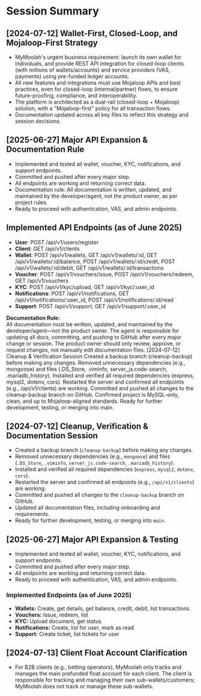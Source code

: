 # Session Summary

## [2024-07-12] Wallet-First, Closed-Loop, and Mojaloop-First Strategy
- MyMoolah's urgent business requirement: launch its own wallet for individuals, and provide REST API integration for closed-loop clients (with millions of wallets/accounts) and service providers (VAS, payments) using pre-funded ledger accounts.
- All new features and integrations must use Mojaloop APIs and best practices, even for closed-loop (internal/partner) flows, to ensure future-proofing, compliance, and interoperability.
- The platform is architected as a dual-rail (closed-loop + Mojaloop) solution, with a "Mojaloop-first" policy for all transaction flows.
- Documentation updated across all key files to reflect this strategy and session decisions.

## [2025-06-27] Major API Expansion & Documentation Rule

- Implemented and tested all wallet, voucher, KYC, notifications, and support endpoints.
- Committed and pushed after every major step.
- All endpoints are working and returning correct data.
- Documentation rule: All documentation is written, updated, and maintained by the developer/agent, not the product owner, as per project rules.
- Ready to proceed with authentication, VAS, and admin endpoints.

## Implemented API Endpoints (as of June 2025)
- **User**: POST /api/v1/users/register
- **Client**: GET /api/v1/clients
- **Wallet**: POST /api/v1/wallets, GET /api/v1/wallets/:id, GET /api/v1/wallets/:id/balance, POST /api/v1/wallets/:id/credit, POST /api/v1/wallets/:id/debit, GET /api/v1/wallets/:id/transactions
- **Voucher**: POST /api/v1/vouchers/issue, POST /api/v1/vouchers/redeem, GET /api/v1/vouchers
- **KYC**: POST /api/v1/kyc/upload, GET /api/v1/kyc/:user_id
- **Notifications**: POST /api/v1/notifications, GET /api/v1/notifications/:user_id, POST /api/v1/notifications/:id/read
- **Support**: POST /api/v1/support, GET /api/v1/support/:user_id

**Documentation Rule:**  
All documentation must be written, updated, and maintained by the developer/agent—not the product owner. The agent is responsible for updating all docs, committing, and pushing to GitHub after every major change or session. The product owner should only review, approve, or request changes, not manually edit documentation files.
[2024-07-12] Cleanup & Verification Session
Created a backup branch (cleanup-backup) before making any changes.
Removed unnecessary dependencies (e.g., mongoose) and files (.DS_Store, .viminfo, server_js.code-search, .mariadb_history).
Installed and verified all required dependencies (express, mysql2, dotenv, cors).
Restarted the server and confirmed all endpoints (e.g., /api/v1/clients) are working.
Committed and pushed all changes to the cleanup-backup branch on GitHub.
Confirmed project is MySQL-only, clean, and up to Mojaloop-aligned standards.
Ready for further development, testing, or merging into main.

## [2024-07-12] Cleanup, Verification & Documentation Session

- Created a backup branch (`cleanup-backup`) before making any changes.
- Removed unnecessary dependencies (e.g., `mongoose`) and files (`.DS_Store`, `.viminfo`, `server_js.code-search`, `.mariadb_history`).
- Installed and verified all required dependencies (`express`, `mysql2`, `dotenv`, `cors`).
- Restarted the server and confirmed all endpoints (e.g., `/api/v1/clients`) are working.
- Committed and pushed all changes to the `cleanup-backup` branch on GitHub.
- Updated all documentation files, including onboarding and requirements.
- Ready for further development, testing, or merging into `main`.

## [2025-06-27] Major API Expansion & Testing

- Implemented and tested all wallet, voucher, KYC, notifications, and support endpoints.
- Committed and pushed after every major step.
- All endpoints are working and returning correct data.
- Ready to proceed with authentication, VAS, and admin endpoints.

### Implemented Endpoints (as of June 2025)
- **Wallets:** Create, get details, get balance, credit, debit, list transactions
- **Vouchers:** Issue, redeem, list
- **KYC:** Upload document, get status
- **Notifications:** Create, list for user, mark as read
- **Support:** Create ticket, list tickets for user

## [2024-07-13] Client Float Account Clarification
- For B2B clients (e.g., betting operators), MyMoolah only tracks and manages the main prefunded float account for each client. The client is responsible for tracking and managing their own sub-wallets/customers; MyMoolah does not track or manage these sub-wallets.